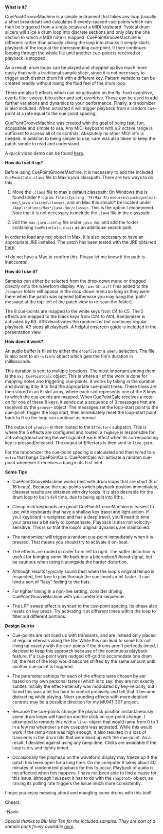 **What is it?**

CuePointGrooveMachine is a simple instrument that takes any loop (usually a short breakbeat) and calculates 8 evenly-spaced cue-points which can then be triggered from a single octave of a MIDI keyboard. Typical drum slicers will slice a drum loop into discrete sections and only play the one section to which a MIDI note is mapped. CuePointGrooveMachine is different: rather than actually slicing the loop into chunks it simply starts playback of the loop at the corresponding cue-point. It then continues looping through the whole file until another cue-point is received or playback is stopped.

As a result, drum loops can be played and chopped up live much more easily than with a traditional sample slicer, since it is not necessary to trigger each distinct drum hit with a different key. Pattern variations can be created readily without losing the fluid feel of the drum loop.

There are also 5 effects which can be activated on the fly: hard overdrive, cverb, filter sweep, bitcrusher and soft overdrive. These can be used to add further variations and dynamics to your performance. Finally, a randomizer is also included. When activated it will trigger playback from a random cue-point at a rate equal to the cue-point spacing.

CuePointGrooveMachine was created with the goal of being fast, fun, accessible and simple to use. Any MIDI keyboard with a 2 octave range is sufficient to access all of its controls. Absolutely no other MIDI info is needed. In addition to being simple to use, care was also taken to keep the patch simple to read and understand.

A quick video demo can be found [here](https://youtu.be/YxlrMwZb4fg).

**How do I set it up?**

Before using CuePointGrooveMachine, it is necessary to add the included `CuePointCalc.class` file to Max's java classpath. There are two ways to do this:

1) Move the `.class` file to max's default classpath: On Windows this is found under `Program Files\Cycling '74\Max 8\resources\packages\max-mxj\java-classes\classes`, and on Mac this should* be located under `/Applications/Max*/java-doc/classes`. This is the option I recommend. Note that it is not necessary to include the `.java` file in the classpath. 

2) Edit the `max.java.config` file under `java-doc` and add the folder containing `CuePointCalc.class` as an additional search path.

In order to load any mxj object in Max, it is also necessary to have an appropriate JRE installed. The patch has been tested with the JRE obtained [here](https://www.oracle.com/ca-en/java/technologies/javase-jre8-downloads.html).

*I do not have a Mac to confirm this. Please let me know if the path is inaccurate!

**How do I use it?**

Samples can either be selected from the drop-down menu or dragged directly onto the waveform display. Any `.wav` or `.aiff` files added to the `/samples` folder will appear in the drop-down menu so long as they were there when the patch was opened (otherwise you may bang the 'path' message at the top-left of the patch view to re-scan the folder).

The 8 cue-points are mapped to the white keys from C4 to C5. The 5 effects are mapped to the black keys from C#4 to A#4. Randomizer is activated by B3. A#3 deactivates the randomizer but continues regular playback. A3 stops all playback. A helpful onscreen guide is included in the presentation view.

**How does it work?**

An audio buffer is filled by either the `dropfile` or a `umenu` selection. The file is also sent to an `~sfinfo` object which gets the file's duration in milliseconds.

This duration is sent to multiple locations. The most important among them is the `mxj CuePointCalc` object. This is where all of the work is done for mapping notes and triggering cue-points. It works by taking in the duration and dividing it by 8 to find the appropriate cue-point times. These times are then stored in an 8-slot array, where each slot represents one of the 8 keys to which the cue-points are mapped. When CuePointCalc receives a note-on for one of these 8 keys, it sends out a sequence of 3 messages that are received by the `groove~` object. The messages set the loop-start point to the cue-point, trigger the loop start, then immediately reset the loop-start point back to 0 so the loop can continue as normal.

The output of `groove~` is then routed to the `Effectors` subpatch. This is where the 5 effects are configured and routed. a `TogEdge` is responsible for activating/deactivating the wet signal of each effect when its corresponding key is pressed/released. The output of Effectors is then sent to `live.gain`.

For the randomizer the cue-point spacing is calculated and then wired to a `metro` that bangs CuePointCalc. CuePointCalc will activate a random cue-point whenever it receives a bang in its first inlet.

**Some Tips**

-  CuePointGrooveMachine works best with drum loops that are short (8 or 16 beats). Because the cue-points switch playback position immediately, cleanest results are obtained with dry loops. It is also desirable for the drum loop to be in 4/4 time, due to being split into 8ths.

-  Cheap midi keyboards are good! CuePointGrooveMachine is easiest to use with keyboards that have a shallow key travel and light action. If your keyboard is weighted and has a deep travel, you'll need to time your presses a bit early to compensate. Playback is also not velocity-sensitive. This is so that the loop's original dynamics are maintained.

-  The randomizer will trigger a random cue-point immediately when it is pressed. That means you should try to activate it on-beat.

-  The effects are routed in order from left to right. The softer distortion is useful for bringing some life back into a bitcrushed/filtered signal, but be cautious when using it alongside the harder distortion.

-  Although results typically sound best when the loop's original tempo is respected, feel free to play through the cue-points a bit faster. It can lend a sort of "lazy" feeling to the hats.

-  For tighter timing in a non-live setting, consider driving CuePointGrooveMachine with your preferred sequencer.

-  The LPF sweep effect is synced to the cue-point spacing. Its phase also resets on key press. Try activating it at different times within the loop to filter out different portions.

**Design Quirks**

-  Cue-points are not lined up with transients, and are instead only placed at regular intervals along the file. While this can lead to some hits not lining up exactly with the cue-points if the drums aren't perfectly timed, I decided to keep this approach because of the continuous playback feature. If a cue-point were nudged off-grid to accomodate one drum hit, the rest of the loop would become shifted by the same amount until another cue-point is triggered.

-  The parameter settings for each of the effects were chosen by ear based on my own personal tastes (which is to say: they are not exactly subtle). Initially the effect-intensity was modulated by key-velocity, but I found this was a bit too hard to control precisely and felt that it became distracting while playing. Nicer sounding effects with more detailed controls may be a possible direction for my MUMT 307 project.

-  Because the cue-points change the playback position instantaneously some drum loops will have an audible click on cue-point change. I attempted to remedy this with a `line~` object that would ramp from 0 to 1 in a few ms whenever a new cuepoint was activated. While this would work if the ramp-time was high enough, it also resulted in a loss of transients in the drum hits that were lined up with the cue-point. As a result, I decided against using any ramp time. Clicks are avoidable if the loop is dry and tightly timed.

-  Occasionally the playhead on the waveform display may freeze up if the patch has been open for a long time. On my computer it takes about 40 minutes of randomized playback for this to occur. Playback of audio is not affected when this happens. I have not been able to find a cause for this issue, although I suspect it has to do with the `snapshot~` object, as raising its polling rate triggers the issue much more consistently.

I hope you enjoy messing about and mangling some drums with this tool!

Cheers,

-Navin

*Special thanks to Blu Mar Ten for the included samples. They are part of a sample pack freely available [here](https://www.blumarten.com/product/junglejungle-free-sample-pack/).*
